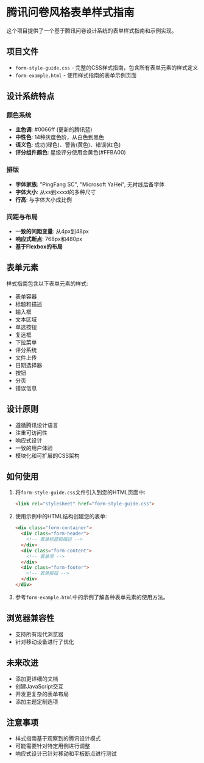 # 腾讯问卷风格表单样式指南

这个项目提供了一个基于腾讯问卷设计系统的表单样式指南和示例实现。

## 项目文件

- `form-style-guide.css` - 完整的CSS样式指南，包含所有表单元素的样式定义
- `form-example.html` - 使用样式指南的表单示例页面

## 设计系统特点

### 颜色系统

- **主色调**: #0066ff (更新的腾讯蓝)
- **中性色**: 14种灰度色阶，从白色到黑色
- **语义色**: 成功(绿色)、警告(黄色)、错误(红色)
- **评分组件颜色**: 星级评分使用金黄色(#FFBA00)

### 排版

- **字体家族**: "PingFang SC", "Microsoft YaHei", 无衬线后备字体
- **字体大小**: 从xs到xxxxl的多种尺寸
- **行高**: 与字体大小成比例

### 间距与布局

- **一致的间距变量**: 从4px到48px
- **响应式断点**: 768px和480px
- **基于Flexbox的布局**

## 表单元素

样式指南包含以下表单元素的样式:

- 表单容器
- 标题和描述
- 输入框
- 文本区域
- 单选按钮
- 复选框
- 下拉菜单
- 评分系统
- 文件上传
- 日期选择器
- 按钮
- 分页
- 错误信息

## 设计原则

- 遵循腾讯设计语言
- 注重可访问性
- 响应式设计
- 一致的用户体验
- 模块化和可扩展的CSS架构

## 如何使用

1. 将`form-style-guide.css`文件引入到您的HTML页面中:
   ```html
   <link rel="stylesheet" href="form-style-guide.css">
   ```

2. 使用示例中的HTML结构创建您的表单:
   ```html
   <div class="form-container">
     <div class="form-header">
       <!-- 表单标题和描述 -->
     </div>
     <div class="form-content">
       <!-- 表单项 -->
     </div>
     <div class="form-footer">
       <!-- 表单按钮 -->
     </div>
   </div>
   ```

3. 参考`form-example.html`中的示例了解各种表单元素的使用方法。

## 浏览器兼容性

- 支持所有现代浏览器
- 针对移动设备进行了优化

## 未来改进

- 添加更详细的文档
- 创建JavaScript交互
- 开发更复杂的表单布局
- 添加主题定制选项

## 注意事项

- 样式指南基于观察到的腾讯设计模式
- 可能需要针对特定用例进行调整
- 响应式设计已针对移动和平板断点进行测试
